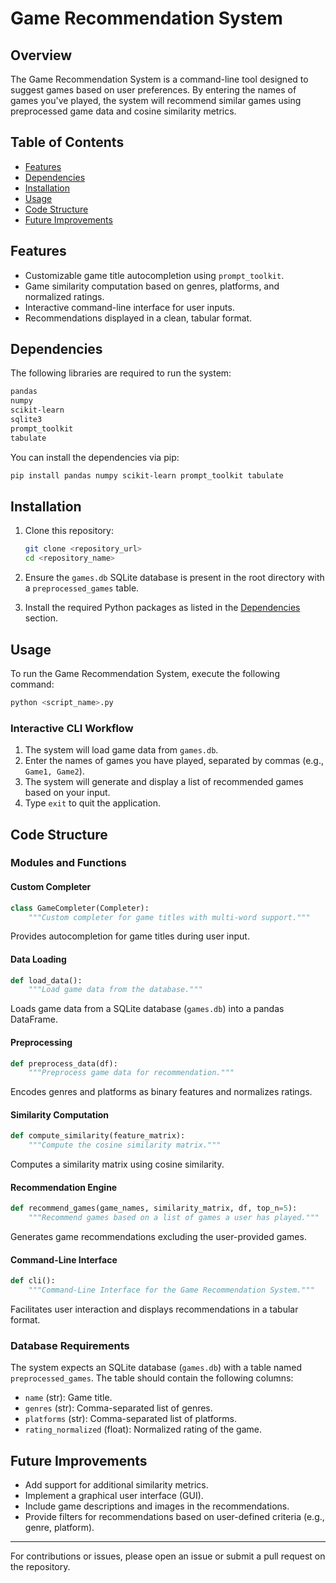 # Game Recommendation System

## Overview
The Game Recommendation System is a command-line tool designed to suggest games based on user preferences. By entering the names of games you've played, the system will recommend similar games using preprocessed game data and cosine similarity metrics.

## Table of Contents
- [Features](#features)
- [Dependencies](#dependencies)
- [Installation](#installation)
- [Usage](#usage)
- [Code Structure](#code-structure)
- [Future Improvements](#future-improvements)

## Features
- Customizable game title autocompletion using `prompt_toolkit`.
- Game similarity computation based on genres, platforms, and normalized ratings.
- Interactive command-line interface for user inputs.
- Recommendations displayed in a clean, tabular format.

## Dependencies
The following libraries are required to run the system:

```bash
pandas
numpy
scikit-learn
sqlite3
prompt_toolkit
tabulate
```

You can install the dependencies via pip:

```bash
pip install pandas numpy scikit-learn prompt_toolkit tabulate
```

## Installation
1. Clone this repository:

   ```bash
   git clone <repository_url>
   cd <repository_name>
   ```

2. Ensure the `games.db` SQLite database is present in the root directory with a `preprocessed_games` table.

3. Install the required Python packages as listed in the [Dependencies](#dependencies) section.

## Usage
To run the Game Recommendation System, execute the following command:

```bash
python <script_name>.py
```

### Interactive CLI Workflow
1. The system will load game data from `games.db`.
2. Enter the names of games you have played, separated by commas (e.g., `Game1, Game2`).
3. The system will generate and display a list of recommended games based on your input.
4. Type `exit` to quit the application.

## Code Structure

### Modules and Functions

#### **Custom Completer**
```python
class GameCompleter(Completer):
    """Custom completer for game titles with multi-word support."""
```
Provides autocompletion for game titles during user input.

#### **Data Loading**
```python
def load_data():
    """Load game data from the database."""
```
Loads game data from a SQLite database (`games.db`) into a pandas DataFrame.

#### **Preprocessing**
```python
def preprocess_data(df):
    """Preprocess game data for recommendation."""
```
Encodes genres and platforms as binary features and normalizes ratings.

#### **Similarity Computation**
```python
def compute_similarity(feature_matrix):
    """Compute the cosine similarity matrix."""
```
Computes a similarity matrix using cosine similarity.

#### **Recommendation Engine**
```python
def recommend_games(game_names, similarity_matrix, df, top_n=5):
    """Recommend games based on a list of games a user has played."""
```
Generates game recommendations excluding the user-provided games.

#### **Command-Line Interface**
```python
def cli():
    """Command-Line Interface for the Game Recommendation System."""
```
Facilitates user interaction and displays recommendations in a tabular format.

### Database Requirements
The system expects an SQLite database (`games.db`) with a table named `preprocessed_games`. The table should contain the following columns:
- `name` (str): Game title.
- `genres` (str): Comma-separated list of genres.
- `platforms` (str): Comma-separated list of platforms.
- `rating_normalized` (float): Normalized rating of the game.

## Future Improvements
- Add support for additional similarity metrics.
- Implement a graphical user interface (GUI).
- Include game descriptions and images in the recommendations.
- Provide filters for recommendations based on user-defined criteria (e.g., genre, platform).

---
For contributions or issues, please open an issue or submit a pull request on the repository.

